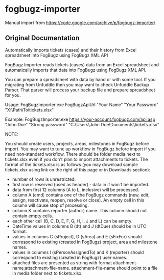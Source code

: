 # fogbugz-importer

Manual import from https://code.google.com/archive/p/fogbugz-importer/

## Original Documentation

Automatically imports tickets (cases) and their history from Excel spreadsheet into FogBugz using FogBugz XML API

FogBugz Importer reads tickets (cases) data from an Excel spreadsheet and automatically imports that data into FogBugz using FogBugz XML API.

You can prepare a spreadsheet with data by hand or with some tool. If you migrating from Unfuddle then you may want to check Unfuddle Backup Parser. That parser will process your backup file and prepare spreadsheet for you.

Usage:
FogBugzImporter.exe FogBugzApiUrl "Your Name" "Your Password" "X:\Path\To\tickets.xlsx"

Example:
FogBugzImporter.exe https://your-account.fogbugz.com/api.asp "John Doe" "Strong password" "C:\Users\John Doe\Documents\tickets.xlsx"

NOTE:

You should create users, projects, areas, milestones in FogBugz before import.
You may want to tune up workflow in FogBugz before import if you need non-standard workflow.
There should be folder media next to tickets.xlsx even if you don't plan to import attachments to tickets.
The format of the tickets.xlsx is as follows (you may download sample tickets.xlsx using link on the right of this page or in Downloads section):

- number of rows is unrestricted.
- first row is reserved (used as header) - data in it won't be imported.
- data from first 12 columns (A to L, inclusive) will be processed.
- column A (cmd) contains one of the FogBugz commands (new, edit, assign, reactivate, reopen, resolve or close). An empty cell in this column will cause stop of processing.
- column K contains reporter (author) name. This column should not contain empty cells.
- each other cell (B, C, D, E, F, G, H, I, J and L) can be empty.
- DateTime values in columns B (dt) and J (dtDue) should be in UTC format.
- values in columns C (sProject), D (sArea) and E (sFixFor) should correspond to existing (created in FogBugz) project, area and milestone names.
- values in columns I (sPersonAssignedTo) and K (reporter) should correspond to existing (created in FogBugz) user names.
- attached files are presented as string with format attachment-name;attachment-file-name. attachment-file-name should point to a file in media folder next to tickets.xlsx.
